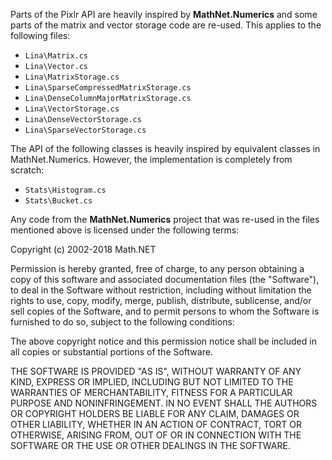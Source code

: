 Parts of the Pixlr API are heavily inspired by **MathNet.Numerics** and
some parts of the matrix and vector storage code are re-used. This applies to the following files:

* `Lina\Matrix.cs`
* `Lina\Vector.cs`
* `Lina\MatrixStorage.cs`
* `Lina\SparseCompressedMatrixStorage.cs`
* `Lina\DenseColumnMajorMatrixStorage.cs`
* `Lina\VectorStorage.cs`
* `Lina\DenseVectorStorage.cs`
* `Lina\SparseVectorStorage.cs`

The API of the following classes is heavily inspired by equivalent classes in MathNet.Numerics. However, the implementation is completely from scratch:

* `Stats\Histogram.cs`
* `Stats\Bucket.cs`

Any code from the **MathNet.Numerics** project that was re-used in the files mentioned above is licensed under the following terms:

Copyright (c) 2002-2018 Math.NET

Permission is hereby granted, free of charge, to any person obtaining a copy of this software and associated documentation files (the "Software"), to deal in the Software without restriction, including without limitation the rights to use, copy, modify, merge, publish, distribute, sublicense, and/or sell copies of the Software, and to permit persons to whom the Software is furnished to do so, subject to the following conditions:

The above copyright notice and this permission notice shall be included in all copies or substantial portions of the Software.

THE SOFTWARE IS PROVIDED "AS IS", WITHOUT WARRANTY OF ANY KIND, EXPRESS OR IMPLIED, INCLUDING BUT NOT LIMITED TO THE WARRANTIES OF MERCHANTABILITY, FITNESS FOR A PARTICULAR PURPOSE AND NONINFRINGEMENT. IN NO EVENT SHALL THE AUTHORS OR COPYRIGHT HOLDERS BE LIABLE FOR ANY CLAIM, DAMAGES OR OTHER LIABILITY, WHETHER IN AN ACTION OF CONTRACT, TORT OR OTHERWISE, ARISING FROM, OUT OF OR IN CONNECTION WITH THE SOFTWARE OR THE USE OR OTHER DEALINGS IN THE SOFTWARE.